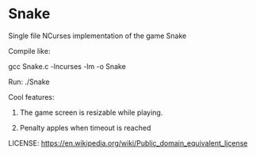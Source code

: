 # Snake

Single file NCurses implementation of the game Snake

Compile like:

gcc Snake.c -lncurses -lm -o Snake

Run: ./Snake

Cool features:

1. The game screen is resizable while playing.

2. Penalty apples when timeout is reached

LICENSE: https://en.wikipedia.org/wiki/Public_domain_equivalent_license
